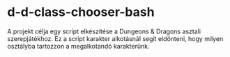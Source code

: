 # d-d-class-chooser-bash
A projekt célja egy script elkészítése a Dungeons &amp; Dragons asztali szerepjátékhoz. Ez a script karakter alkotásnál segít eldönteni, hogy milyen osztályba tartozzon a megalkotandó karakterünk.
